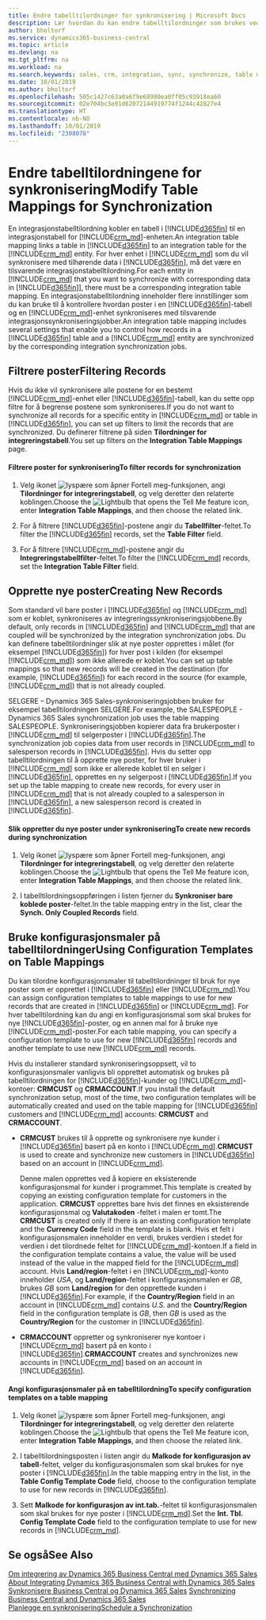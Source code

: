 ```yaml
---
title: Endre tabelltilordninger for synkronisering | Microsoft Docs
description: Lær hvordan du kan endre tabelltilordninger som brukes ved synkroniseringen av data mellom Business Central og Dynamics 365 Sales.
author: bholtorf
ms.service: dynamics365-business-central
ms.topic: article
ms.devlang: na
ms.tgt_pltfrm: na
ms.workload: na
ms.search.keywords: sales, crm, integration, sync, synchronize, table mapping
ms.date: 10/01/2019
ms.author: bholtorf
ms.openlocfilehash: 505c1427c63a0a6f9e68980ea0ff05c93918ea60
ms.sourcegitcommit: 02e704bc3e01d62072144919774f1244c42827e4
ms.translationtype: HT
ms.contentlocale: nb-NO
ms.lasthandoff: 10/01/2019
ms.locfileid: "2308078"
---
```

# <a name="modify-table-mappings-for-synchronization"></a><span data-ttu-id="4ef9c-103">Endre tabelltilordningene for synkronisering</span><span class="sxs-lookup"><span data-stu-id="4ef9c-103">Modify Table Mappings for Synchronization</span></span>
<span data-ttu-id="4ef9c-104">En integrasjonstabelltilordning kobler en tabell i [!INCLUDE[d365fin](includes/d365fin_md.md)] til en integrasjonstabell for [!INCLUDE[crm_md](includes/crm_md.md)]-enheten.</span><span class="sxs-lookup"><span data-stu-id="4ef9c-104">An integration table mapping links a table in [!INCLUDE[d365fin](includes/d365fin_md.md)] to an integration table for the [!INCLUDE[crm_md](includes/crm_md.md)] entity.</span></span> <span data-ttu-id="4ef9c-105">For hver enhet i [!INCLUDE[crm_md](includes/crm_md.md)] som du vil synkronisere med tilhørende data i [!INCLUDE[d365fin](includes/d365fin_md.md)], må det være en tilsvarende integrasjonstabelltilordning.</span><span class="sxs-lookup"><span data-stu-id="4ef9c-105">For each entity in [!INCLUDE[crm_md](includes/crm_md.md)] that you want to synchronize with corresponding data in [!INCLUDE[d365fin](includes/d365fin_md.md)]], there must be a corresponding integration table mapping.</span></span> <span data-ttu-id="4ef9c-106">En integrasjonstabelltilordning inneholder flere innstillinger som du kan bruke til å kontrollere hvordan poster i en [!INCLUDE[d365fin](includes/d365fin_md.md)]-tabell og en [!INCLUDE[crm_md](includes/crm_md.md)]-enhet synkroniseres med tilsvarende integrasjonssynkroniseringsjobber.</span><span class="sxs-lookup"><span data-stu-id="4ef9c-106">An integration table mapping includes several settings that enable you to control how records in a [!INCLUDE[d365fin](includes/d365fin_md.md)] table and a [!INCLUDE[crm_md](includes/crm_md.md)] entity are synchronized by the corresponding integration synchronization jobs.</span></span>  

## <a name="filtering-records"></a><span data-ttu-id="4ef9c-107">Filtrere poster</span><span class="sxs-lookup"><span data-stu-id="4ef9c-107">Filtering Records</span></span>  
 <span data-ttu-id="4ef9c-108">Hvis du ikke vil synkronisere alle postene for en bestemt [!INCLUDE[crm_md](includes/crm_md.md)]-enhet eller [!INCLUDE[d365fin](includes/d365fin_md.md)]-tabell, kan du sette opp filtre for å begrense postene som synkroniseres.</span><span class="sxs-lookup"><span data-stu-id="4ef9c-108">If you do not want to synchronize all records for a specific entity in [!INCLUDE[crm_md](includes/crm_md.md)] or table in [!INCLUDE[d365fin](includes/d365fin_md.md)], you can set up filters to limit the records that are synchronized.</span></span> <span data-ttu-id="4ef9c-109">Du definerer filtrene på siden **Tilordninger for integreringstabell**.</span><span class="sxs-lookup"><span data-stu-id="4ef9c-109">You set up filters on the **Integration Table Mappings** page.</span></span>  

#### <a name="to-filter-records-for-synchronization"></a><span data-ttu-id="4ef9c-110">Filtrere poster for synkronisering</span><span class="sxs-lookup"><span data-stu-id="4ef9c-110">To filter records for synchronization</span></span>  
1. <span data-ttu-id="4ef9c-111">Velg ikonet ![lyspære som åpner Fortell meg-funksjonen](media/ui-search/search_small.png "Fortell hva du vil gjøre"), angi **Tilordninger for integreringstabell**, og velg deretter den relaterte koblingen.</span><span class="sxs-lookup"><span data-stu-id="4ef9c-111">Choose the ![Lightbulb that opens the Tell Me feature](media/ui-search/search_small.png "Tell me what you want to do") icon, enter **Integration Table Mappings**, and then choose the related link.</span></span>

2.  <span data-ttu-id="4ef9c-112">For å filtrere [!INCLUDE[d365fin](includes/d365fin_md.md)]-postene angir du **Tabellfilter**-feltet.</span><span class="sxs-lookup"><span data-stu-id="4ef9c-112">To filter the [!INCLUDE[d365fin](includes/d365fin_md.md)] records, set the **Table Filter** field.</span></span>  

3.  <span data-ttu-id="4ef9c-113">For å filtrere [!INCLUDE[crm_md](includes/crm_md.md)]-postene angir du **Integreringstabellfilter**-feltet.</span><span class="sxs-lookup"><span data-stu-id="4ef9c-113">To filter the [!INCLUDE[crm_md](includes/crm_md.md)] records, set the **Integration Table Filter** field.</span></span>  

## <a name="creating-new-records"></a><span data-ttu-id="4ef9c-114">Opprette nye poster</span><span class="sxs-lookup"><span data-stu-id="4ef9c-114">Creating New Records</span></span>  
 <span data-ttu-id="4ef9c-115">Som standard vil bare poster i [!INCLUDE[d365fin](includes/d365fin_md.md)] og [!INCLUDE[crm_md](includes/crm_md.md)] som er koblet, synkroniseres av integreringssynkroniseringsjobbene.</span><span class="sxs-lookup"><span data-stu-id="4ef9c-115">By default, only records in [!INCLUDE[d365fin](includes/d365fin_md.md)] and [!INCLUDE[crm_md](includes/crm_md.md)] that are coupled will be synchronized by the integration synchronization jobs.</span></span> <span data-ttu-id="4ef9c-116">Du kan definere tabelltilordninger slik at nye poster opprettes i målet (for eksempel [!INCLUDE[d365fin](includes/d365fin_md.md)]) for hver post i kilden (for eksempel [!INCLUDE[crm_md](includes/crm_md.md)]) som ikke allerede er koblet.</span><span class="sxs-lookup"><span data-stu-id="4ef9c-116">You can set up table mappings so that new records will be created in the destination (for example, [!INCLUDE[d365fin](includes/d365fin_md.md)]) for each record in the source (for example, [!INCLUDE[crm_md](includes/crm_md.md)]) that is not already coupled.</span></span>  

 <span data-ttu-id="4ef9c-117">SELGERE – Dynamics 365 Sales-synkroniseringsjobben bruker for eksempel tabelltilordningen SELGERE.</span><span class="sxs-lookup"><span data-stu-id="4ef9c-117">For example, the SALESPEOPLE - Dynamics 365 Sales synchronization job uses the table mapping SALESPEOPLE.</span></span> <span data-ttu-id="4ef9c-118">Synkroniseringsjobben kopierer data fra brukerposter i [!INCLUDE[crm_md](includes/crm_md.md)] til selgerposter i [!INCLUDE[d365fin](includes/d365fin_md.md)].</span><span class="sxs-lookup"><span data-stu-id="4ef9c-118">The synchronization job copies data from user records in [!INCLUDE[crm_md](includes/crm_md.md)] to salesperson records in [!INCLUDE[d365fin](includes/d365fin_md.md)].</span></span> <span data-ttu-id="4ef9c-119">Hvis du setter opp tabelltilordningen til å opprette nye poster, for hver bruker i [!INCLUDE[crm_md](includes/crm_md.md)] som ikke er allerede koblet til en selger i [!INCLUDE[d365fin](includes/d365fin_md.md)], opprettes en ny selgerpost i [!INCLUDE[d365fin](includes/d365fin_md.md)].</span><span class="sxs-lookup"><span data-stu-id="4ef9c-119">If you set up the table mapping to create new records, for every user in [!INCLUDE[crm_md](includes/crm_md.md)] that is not already coupled to a salesperson in [!INCLUDE[d365fin](includes/d365fin_md.md)], a new salesperson record is created in [!INCLUDE[d365fin](includes/d365fin_md.md)].</span></span>  

#### <a name="to-create-new-records-during-synchronization"></a><span data-ttu-id="4ef9c-120">Slik oppretter du nye poster under synkronisering</span><span class="sxs-lookup"><span data-stu-id="4ef9c-120">To create new records during synchronization</span></span>  
1. <span data-ttu-id="4ef9c-121">Velg ikonet ![lyspære som åpner Fortell meg-funksjonen](media/ui-search/search_small.png "Fortell hva du vil gjøre"), angi **Tilordninger for integreringstabell**, og velg deretter den relaterte koblingen.</span><span class="sxs-lookup"><span data-stu-id="4ef9c-121">Choose the ![Lightbulb that opens the Tell Me feature](media/ui-search/search_small.png "Tell me what you want to do") icon, enter **Integration Table Mappings**, and then choose the related link.</span></span>

2.  <span data-ttu-id="4ef9c-122">I tabelltilordningsoppføringen i listen fjerner du **Synkroniser bare koblede poster**-feltet.</span><span class="sxs-lookup"><span data-stu-id="4ef9c-122">In the table mapping entry in the list, clear the **Synch. Only Coupled Records** field.</span></span>  

## <a name="using-configuration-templates-on-table-mappings"></a><span data-ttu-id="4ef9c-123">Bruke konfigurasjonsmaler på tabelltilordninger</span><span class="sxs-lookup"><span data-stu-id="4ef9c-123">Using Configuration Templates on Table Mappings</span></span>
<span data-ttu-id="4ef9c-124">Du kan tilordne konfigurasjonsmaler til tabelltilordninger til bruk for nye poster som er opprettet i [!INCLUDE[d365fin](includes/d365fin_md.md)] eller [!INCLUDE[crm_md](includes/crm_md.md)].</span><span class="sxs-lookup"><span data-stu-id="4ef9c-124">You can assign configuration templates to table mappings to use for new records that are created in [!INCLUDE[d365fin](includes/d365fin_md.md)] or [!INCLUDE[crm_md](includes/crm_md.md)].</span></span> <span data-ttu-id="4ef9c-125">For hver tabelltilordning kan du angi en konfigurasjonsmal som skal brukes for nye [!INCLUDE[d365fin](includes/d365fin_md.md)]-poster, og en annen mal for å bruke nye [!INCLUDE[crm_md](includes/crm_md.md)]-poster.</span><span class="sxs-lookup"><span data-stu-id="4ef9c-125">For each table mapping, you can specify a configuration template to use for new [!INCLUDE[d365fin](includes/d365fin_md.md)] records and another template to use new [!INCLUDE[crm_md](includes/crm_md.md)] records.</span></span>  

<span data-ttu-id="4ef9c-126">Hvis du installerer standard synkroniseringsoppsett, vil to konfigurasjonsmaler vanligvis bli opprettet automatisk og brukes på tabelltilordningen for [!INCLUDE[d365fin](includes/d365fin_md.md)]-kunder og [!INCLUDE[crm_md](includes/crm_md.md)]-kontoer: **CRMCUST** og **CRMACCOUNT**.</span><span class="sxs-lookup"><span data-stu-id="4ef9c-126">If you install the default synchronization setup, most of the time, two configuration templates will be automatically created and used on the table mapping for [!INCLUDE[d365fin](includes/d365fin_md.md)] customers and [!INCLUDE[crm_md](includes/crm_md.md)] accounts: **CRMCUST** and **CRMACCOUNT**.</span></span>  

-   <span data-ttu-id="4ef9c-127">**CRMCUST** brukes til å opprette og synkronisere nye kunder i [!INCLUDE[d365fin](includes/d365fin_md.md)] basert på en konto i [!INCLUDE[crm_md](includes/crm_md.md)].</span><span class="sxs-lookup"><span data-stu-id="4ef9c-127">**CRMCUST** is used to create and synchronize new customers in [!INCLUDE[d365fin](includes/d365fin_md.md)] based on an account in [!INCLUDE[crm_md](includes/crm_md.md)].</span></span>  

     <span data-ttu-id="4ef9c-128">Denne malen opprettes ved å kopiere en eksisterende konfigurasjonsmal for kunder i programmet.</span><span class="sxs-lookup"><span data-stu-id="4ef9c-128">This template is created by copying an existing configuration template for customers in the application.</span></span> <span data-ttu-id="4ef9c-129">**CRMCUST** opprettes bare hvis det finnes en eksisterende konfigurasjonsmal og **Valutakoden** -feltet i malen er tomt.</span><span class="sxs-lookup"><span data-stu-id="4ef9c-129">The **CRMCUST** is created only if there is an existing configuration template and the **Currency Code** field in the template is blank.</span></span> <span data-ttu-id="4ef9c-130">Hvis et felt i konfigurasjonsmalen inneholder en verdi, brukes verdien i stedet for verdien i det tilordnede feltet for [!INCLUDE[crm_md](includes/crm_md.md)]-kontoen.</span><span class="sxs-lookup"><span data-stu-id="4ef9c-130">If a field in the configuration template contains a value, the value will be used instead of the value in the mapped field for the [!INCLUDE[crm_md](includes/crm_md.md)] account.</span></span> <span data-ttu-id="4ef9c-131">Hvis **Land/region**-feltet i en [!INCLUDE[crm_md](includes/crm_md.md)]-konto inneholder *USA*, og **Land/region**-feltet i konfigurasjonsmalen er *GB*, brukes *GB* som **Land/region** for den opprettede kunden i [!INCLUDE[d365fin](includes/d365fin_md.md)].</span><span class="sxs-lookup"><span data-stu-id="4ef9c-131">For example, if the **Country/Region** field in an account in [!INCLUDE[crm_md](includes/crm_md.md)] contains *U.S.* and the **Country/Region** field in the configuration template is *GB*, then *GB* is used as the **Country/Region** for the customer in [!INCLUDE[d365fin](includes/d365fin_md.md)].</span></span>  

-   <span data-ttu-id="4ef9c-132">**CRMACCOUNT** oppretter og synkroniserer nye kontoer i [!INCLUDE[crm_md](includes/crm_md.md)] basert på en konto i [!INCLUDE[d365fin](includes/d365fin_md.md)].</span><span class="sxs-lookup"><span data-stu-id="4ef9c-132">**CRMACCOUNT** creates and synchronizes new accounts in [!INCLUDE[crm_md](includes/crm_md.md)] based on an account in [!INCLUDE[d365fin](includes/d365fin_md.md)].</span></span>  

#### <a name="to-specify-configuration-templates-on-a-table-mapping"></a><span data-ttu-id="4ef9c-133">Angi konfigurasjonsmaler på en tabelltilordning</span><span class="sxs-lookup"><span data-stu-id="4ef9c-133">To specify configuration templates on a table mapping</span></span>  
1. <span data-ttu-id="4ef9c-134">Velg ikonet ![lyspære som åpner Fortell meg-funksjonen](media/ui-search/search_small.png "Fortell hva du vil gjøre"), angi **Tilordninger for integreringstabell**, og velg deretter den relaterte koblingen.</span><span class="sxs-lookup"><span data-stu-id="4ef9c-134">Choose the ![Lightbulb that opens the Tell Me feature](media/ui-search/search_small.png "Tell me what you want to do") icon, enter **Integration Table Mappings**, and then choose the related link.</span></span>

2.  <span data-ttu-id="4ef9c-135">I tabelltilordningsposten i listen angir du **Malkode for konfigurasjon av tabell**-feltet, velger du konfigurasjonsmalen som skal brukes for nye poster i [!INCLUDE[d365fin](includes/d365fin_md.md)].</span><span class="sxs-lookup"><span data-stu-id="4ef9c-135">In the table mapping entry in the list, in the **Table Config Template Code** field, choose to the configuration template to use for new records in [!INCLUDE[d365fin](includes/d365fin_md.md)].</span></span>  

3.  <span data-ttu-id="4ef9c-136">Sett **Malkode for konfigurasjon av int.tab.**-feltet til konfigurasjonsmalen som skal brukes for nye poster i [!INCLUDE[crm_md](includes/crm_md.md)].</span><span class="sxs-lookup"><span data-stu-id="4ef9c-136">Set the **Int. Tbl. Config Template Code** field to the configuration template to use for new records in [!INCLUDE[crm_md](includes/crm_md.md)].</span></span>

## <a name="see-also"></a><span data-ttu-id="4ef9c-137">Se også</span><span class="sxs-lookup"><span data-stu-id="4ef9c-137">See Also</span></span>  
<span data-ttu-id="4ef9c-138">[Om integrering av Dynamics 365 Business Central med Dynamics 365 Sales](admin-prepare-dynamics-365-for-sales-for-integration.md ) </span><span class="sxs-lookup"><span data-stu-id="4ef9c-138">[About Integrating Dynamics 365 Business Central with Dynamics 365 Sales](admin-prepare-dynamics-365-for-sales-for-integration.md ) </span></span>  
<span data-ttu-id="4ef9c-139">[Synkronisere Business Central og Dynamics 365 Sales](admin-synchronizing-business-central-and-sales.md) </span><span class="sxs-lookup"><span data-stu-id="4ef9c-139">[Synchronizing Business Central and Dynamics 365 Sales](admin-synchronizing-business-central-and-sales.md) </span></span>  
[<span data-ttu-id="4ef9c-140">Planlegge en synkronisering</span><span class="sxs-lookup"><span data-stu-id="4ef9c-140">Schedule a Synchronization</span></span>](admin-scheduled-synchronization-using-the-synchronization-job-queue-entries.md)  
